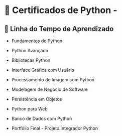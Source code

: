 # 🐍 Certificados de Python -

## 📅 Linha do Tempo de Aprendizado

- Fundamentos de Python

- Python Avançado

- Bibliotecas Python

- Interface Gráfica com Usuário

- Processamento de Imagem com Python

- Modelagem de Negócio de Software

- Persistência em Objetos

- Python para Web

- Banco de Dados com Python

- Portfólio Final - Projeto Integrador Python
